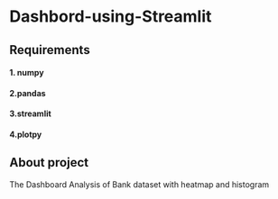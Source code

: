 # Dashbord-using-Streamlit
## Requirements
#### 1. numpy
#### 2.pandas
#### 3.streamlit
#### 4.plotpy

## About project
The Dashboard Analysis of Bank dataset with heatmap and histogram 
